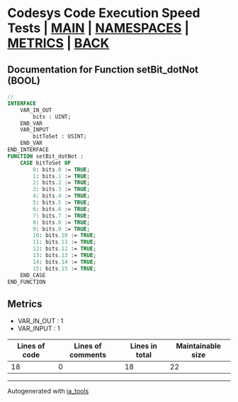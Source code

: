 # Codesys Code Execution Speed Tests | [MAIN] | [NAMESPACES] | [METRICS] | [BACK]  

## Documentation for Function setBit_dotNot (BOOL)  

```pascal
//  
INTERFACE
    VAR_IN_OUT 
        bits : UINT;
    END_VAR
    VAR_INPUT 
        bitToSet : USINT;
    END_VAR
END_INTERFACE
FUNCTION setBit_dotNot :
    CASE bitToSet OF
    	0: bits.0 := TRUE;
    	1: bits.1 := TRUE;
    	2: bits.2 := TRUE;
    	3: bits.3 := TRUE;
    	4: bits.4 := TRUE;
    	5: bits.5 := TRUE;
    	6: bits.6 := TRUE;
    	7: bits.7 := TRUE;
    	8: bits.8 := TRUE;
    	9: bits.9 := TRUE;
    	10: bits.10 := TRUE;
    	11: bits.11 := TRUE;
    	12: bits.12 := TRUE;
    	13: bits.13 := TRUE;
    	14: bits.14 := TRUE;
    	15: bits.15 := TRUE;
    END_CASE
END_FUNCTION
```

## Metrics  

- VAR_IN_OUT : 1
- VAR_INPUT : 1

| Lines of code | Lines of comments | Lines in total | Maintainable size |
| ------------- | ----------------- | -------------- | ----------------- |
| 18 |0 |18 | 22 |

---
Autogenerated with [ia_tools](https://github.com/tkucic/ia_tools)  

[MAIN]: ../../../../index_st.md
[NAMESPACES]: ../../nsList_st.md
[METRICS]: ../../../metrics_st.md
[BACK]: ../nsMain_st.md
